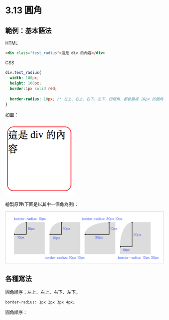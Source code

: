 # 3.13 圓角

## 範例：基本語法

HTML

```html
<div class="test_radius">這是 div 的內容</div>
```

CSS

```css
div.test_radius{
  width: 100px;
  height: 100px;
  border:1px solid red;

  border-radius: 10px; /* 左上、右上、右下、左下，四個角，都會變成 10px 的圓角 */
}
```

如圖：

![](/assets/border_radius1.png)

繪製原理\(下圖是以其中一個角為例\)：

![](/assets/border_radius_theory.png)

## 各種寫法

圓角順序：左上、右上、右下、左下。

```
border-radius: 1px 2px 3px 4px;
```

圓角順序：

